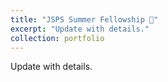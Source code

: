 ```yaml
---
title: "JSPS Summer Fellowship 🎊"
excerpt: "Update with details."
collection: portfolio
---
```


Update with details.

